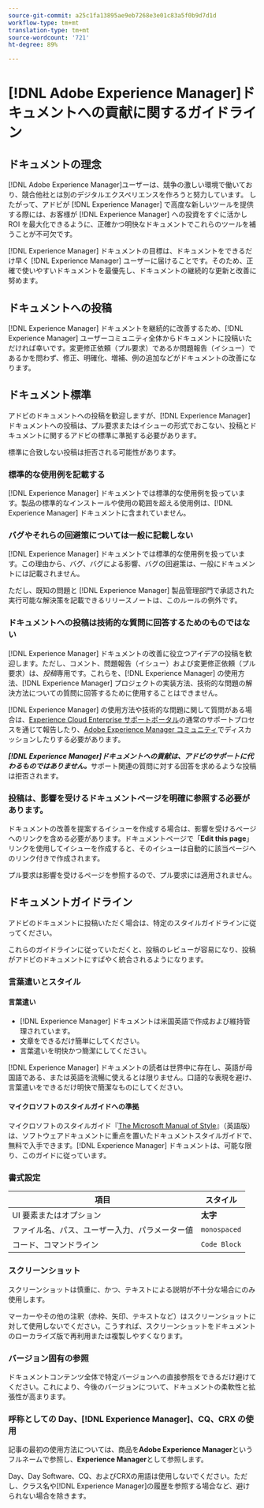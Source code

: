 ```yaml
---
source-git-commit: a25c1fa13895ae9eb7268e3e01c83a5f0b9d7d1d
workflow-type: tm+mt
translation-type: tm+mt
source-wordcount: '721'
ht-degree: 89%

---
```

# [!DNL Adobe Experience Manager]ドキュメントへの貢献に関するガイドライン

## ドキュメントの理念

[!DNL Adobe Experience Manager]ユーザーは、競争の激しい環境で働いており、競合他社とは別のデジタルエクスペリエンスを作ろうと努力しています。 したがって、アドビが [!DNL Experience Manager] で高度な新しいツールを提供する際には、お客様が [!DNL Experience Manager] への投資をすぐに活かし ROI を最大化できるように、正確かつ明快なドキュメントでこれらのツールを補うことが不可欠です。

[!DNL Experience Manager] ドキュメントの目標は、ドキュメントをできるだけ早く [!DNL Experience Manager] ユーザーに届けることです。そのため、正確で使いやすいドキュメントを最優先し、ドキュメントの継続的な更新と改善に努めます。

## ドキュメントへの投稿

[!DNL Experience Manager] ドキュメントを継続的に改善するため、[!DNL Experience Manager] ユーザーコミュニティ全体からドキュメントに投稿いただければ幸いです。変更修正依頼（プル要求）であるか問題報告（イシュー）であるかを問わず、修正、明確化、増補、例の追加などがドキュメントの改善になります。

## ドキュメント標準

アドビのドキュメントへの投稿を歓迎しますが、[!DNL Experience Manager] ドキュメントへの投稿は、プル要求またはイシューの形式でおこない、投稿とドキュメントに関するアドビの標準に準拠する必要があります。

標準に合致しない投稿は拒否される可能性があります。

### 標準的な使用例を記載する

[!DNL Experience Manager] ドキュメントでは標準的な使用例を扱っています。製品の標準的なインストールや使用の範囲を超える使用例は、[!DNL Experience Manager] ドキュメントに含まれていません。

### バグやそれらの回避策については一般に記載しない

[!DNL Experience Manager] ドキュメントでは標準的な使用例を扱っています。この理由から、バグ、バグによる影響、バグの回避策は、一般にドキュメントには記載されません。

ただし、既知の問題と [!DNL Experience Manager] 製品管理部門で承認された実行可能な解決策を記載できるリリースノートは、このルールの例外です。

### ドキュメントへの投稿は技術的な質問に回答するためのものではない

[!DNL Experience Manager] ドキュメントの改善に役立つアイデアの投稿を歓迎します。ただし、コメント、問題報告（イシュー）および変更修正依頼（プル要求）は、*投稿*&#x200B;専用です。これらを、[!DNL Experience Manager] の使用方法、[!DNL Experience Manager] プロジェクトの実装方法、技術的な問題の解決方法についての質問に回答するために使用することはできません。

[!DNL Experience Manager] の使用方法や技術的な問題に関して質問がある場合は、[Experience Cloud Enterprise サポートポータル](https://helpx.adobe.com/jp/contact/enterprise-support.ec.html)の通常のサポートプロセスを通じて報告したり、[Adobe Experience Manager コミュニティ](https://forums.adobe.com/community/experience-cloud/marketing-cloud/experience-manager)でディスカッションしたりする必要があります。

***[!DNL Experience Manager]ドキュメントへの貢献は、アドビのサポートに代わるものではありません。***&#x200B;サポート関連の質問に対する回答を求めるような投稿は拒否されます。

### 投稿は、影響を受けるドキュメントページを明確に参照する必要があります。

ドキュメントの改善を提案するイシューを作成する場合は、影響を受けるページへのリンクを含める必要があります。ドキュメントページで「**Edit this page**」リンクを使用してイシューを作成すると、そのイシューは自動的に該当ページへのリンク付きで作成されます。

プル要求は影響を受けるページを参照するので、プル要求には適用されません。

## ドキュメントガイドライン

アドビのドキュメントに投稿いただく場合は、特定のスタイルガイドラインに従ってください。

これらのガイドラインに従っていただくと、投稿のレビューが容易になり、投稿がアドビのドキュメントにすばやく統合されるようになります。

### 言葉遣いとスタイル

#### 言葉遣い

* [!DNL Experience Manager] ドキュメントは米国英語で作成および維持管理されています。
* 文章をできるだけ簡単にしてください。
* 言葉遣いを明快かつ簡潔にしてください。

[!DNL Experience Manager] ドキュメントの読者は世界中に存在し、英語が母国語である、または英語を流暢に使えるとは限りません。口語的な表現を避け、言葉遣いをできるだけ明快で簡潔なものにしてください。

#### マイクロソフトのスタイルガイドへの準拠

マイクロソフトのスタイルガイド『[The Microsoft Manual of Style](https://docs.microsoft.com/ja-jp/style-guide/welcome/)』（英語版）は、ソフトウェアドキュメントに重点を置いたドキュメントスタイルガイドで、無料で入手できます。[!DNL Experience Manager] ドキュメントは、可能な限り、このガイドに従っています。

### 書式設定

| 項目 | スタイル |
|---|---|
| UI 要素またはオプション | **太字** |
| ファイル名、パス、ユーザー入力、パラメーター値 | `monospaced` |
| コード、コマンドライン | ```Code Block``` |

### スクリーンショット

スクリーンショットは慎重に、かつ、テキストによる説明が不十分な場合にのみ使用します。

マーカーやその他の注釈（赤枠、矢印、テキストなど）はスクリーンショットに対して使用しないでください。こうすれば、スクリーンショットをドキュメントのローカライズ版で再利用または複製しやすくなります。

### バージョン固有の参照

ドキュメントコンテンツ全体で特定バージョンへの直接参照をできるだけ避けてください。これにより、今後のバージョンについて、ドキュメントの柔軟性と拡張性が高まります。

### 呼称としての Day、[!DNL Experience Manager]、CQ、CRX の使用

記事の最初の使用方法については、商品を&#x200B;**Adobe Experience Manager**&#x200B;というフルネームで参照し、**Experience Manager**&#x200B;として参照します。

Day、Day Software、CQ、およびCRXの用語は使用しないでください。ただし、クラス名や[!DNL Experience Manager]の履歴を参照する場合など、避けられない場合を除きます。
